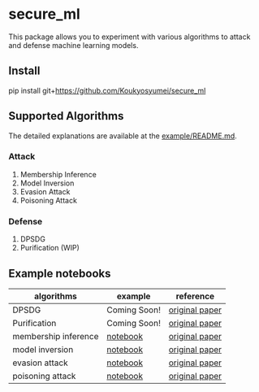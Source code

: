 # secure_ml

This package allows you to experiment with various algorithms to attack and defense machine learning models.

## Install

pip install git+https://github.com/Koukyosyumei/secure_ml

## Supported Algorithms

The detailed explanations are available at the [example/README.md](example/README.md).

### Attack

1. Membership Inference
2. Model Inversion
3. Evasion Attack
4. Poisoning Attack

### Defense

1. DPSDG
2. Purification (WIP)

## Example notebooks

| algorithms           | example                                                                     | reference                                                            |
| -------------------- | --------------------------------------------------------------------------- | -------------------------------------------------------------------- |
| DPSDG                | Coming Soon!                                                                | [original paper](https://arxiv.org/abs/1607.00133)                   |
| Purification         | Coming Soon!                                                                | [original paper](https://arxiv.org/abs/2005.03915)                   |
| membership inference | [notebook](example/membership_inference/membership_inference_CIFAR10.ipynb) | [original paper](https://arxiv.org/abs/1610.05820)                   |
| model inversion      | [notebook](example/model_inversion/example.ipynb)                           | [original paper](https://dl.acm.org/doi/pdf/10.1145/2810103.2813677) |
| evasion attack       | [notebook](example/adversarial_example/example_evasion_attack_svm.ipynb)    | [original paper](https://arxiv.org/abs/1708.06131)                   |
| poisoning attack     | [notebook](example/adversarial_example/example_poison_attack.ipynb)         | [original paper](https://arxiv.org/abs/1206.6389)                    |
